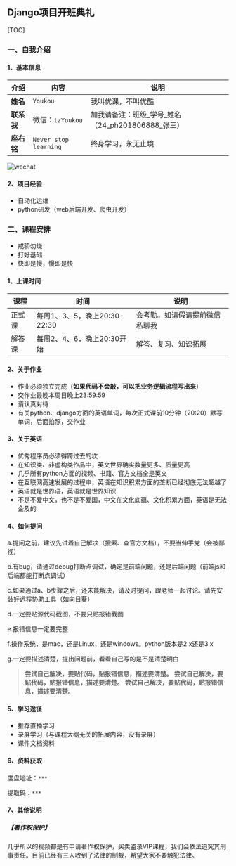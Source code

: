 ## Django项目开班典礼

[TOC]



### 一、自我介绍

#### 1、基本信息

| 介绍       | 内容                  | 说明                                                 |
| ---------- | --------------------- | ---------------------------------------------------- |
| **姓名**   | `Youkou`              | 我叫优课，不叫优酷                                   |
| **联系我** | 微信：`tzYoukou`      | 加我请备注：班级\_学号_姓名（24\_ph201806888\_张三） |
| **座右铭** | `Never stop learning` | 终身学习，永无止境                                   |



![wechat](../images/myself/wechat2.jpg)



#### 2、项目经验

- 自动化运维
- python研发（web后端开发、爬虫开发）



### 二、课程安排

- 戒骄勿燥
- 打好基础
- 快即是慢，慢即是快

#### 1、上课时间

| 课程   | 时间                         | 说明                           |
| ------ | ---------------------------- | ------------------------------ |
| 正式课 | 每周1、3、5，晚上20:30-22:30 | 会考勤。如请假请提前微信私聊我 |
| 解答课 | 每周2、4、6，晚上20:30开始   | 解答、复习、知识拓展           |



#### 2、关于作业

- 作业必须独立完成（**如果代码不会敲，可以把业务逻辑流程写出来**）
- 交作业最晚本周日晚上23:59:59
- 请认真对待
- 有关python、django方面的英语单词，每次正式课前10分钟（20:20）默写单词，后面拍照，交作业



#### 3、关于英语

- 优秀程序员必须得跨过去的坎
- 在知识类、非虚构类作品中，英文世界确实数量更多、质量更高
- 几乎所有python方面的视频、书籍、官方文档全是英文
- 在互联网高速发展的过程中，英语在知识积累方面的垄断已经彻底无法超越了
- 英语就是世界语，英语就是世界知识
- 不是不爱中文，也不是不爱国，中文在文化底蕴、文化积累方面，英语是无法企及的



#### 4、如何提问

a.提问之前，建议先试着自己解决（搜索、查官方文档），不要当伸手党（会被鄙视）

b.有bug，请通过debug打断点调试，确定是前端问题，还是后端问题（前端js和后端都能打断点调试）

c.如果通过a、b步骤之后，还未能解决，请及时提问，跟老师一起讨论。请先安装好远程协助工具（如向日葵）

d.一定要贴源代码截图，不要只贴报错截图

e.报错信息一定要完整

f.操作系统，是mac，还是Linux，还是windows。python版本是2.x还是3.x

g.一定要描述清楚，提出问题前，看看自己写的是不是清楚明白

>**尝试自己解决，要贴代码，贴报错信息，描述要清楚。**
>**尝试自己解决，要贴代码，贴报错信息，描述要清楚。**
>**尝试自己解决，要贴代码，贴报错信息，描述要清楚。**



#### 5、学习途径

- 推荐直播学习
- 录屏学习（与课程大纲无关的拓展内容，没有录屏）
- 课件文档资料



#### 6、资料获取

度盘地址：`***`

提取码：`***`



#### 7、其他说明

##### 【著作权保护】

​	几乎所以的视频都是有申请著作权保护，买卖盗录VIP课程，我们会依法追究其刑事责任。目前已经有三人收到了法律的制裁，希望大家不要触犯法律。	